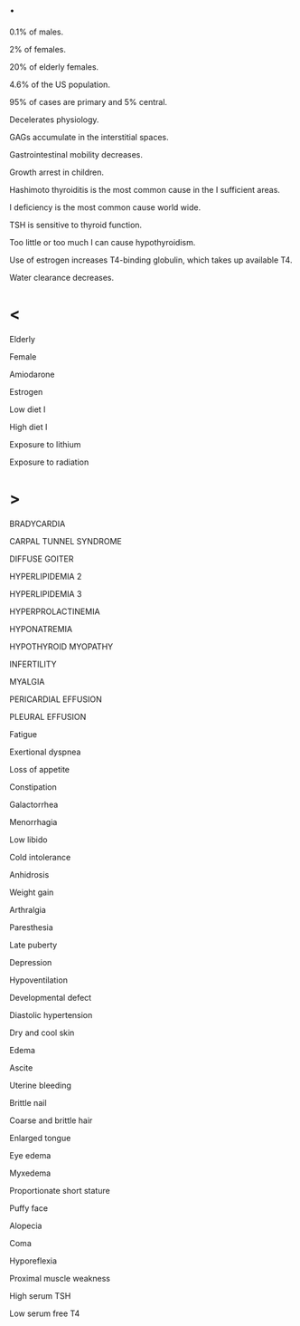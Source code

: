 # .

0.1% of males.

2% of females.

20% of elderly females.

4.6% of the US population.

95% of cases are primary and 5% central.

Decelerates physiology.

GAGs accumulate in the interstitial spaces.

Gastrointestinal mobility decreases.

Growth arrest in children.

Hashimoto thyroiditis is the most common cause in the I sufficient areas.

I deficiency is the most common cause world wide.

TSH is sensitive to thyroid function.

Too little or too much I can cause hypothyroidism.

Use of estrogen increases T4-binding globulin, which takes up available T4.

Water clearance decreases.

# <

Elderly

Female

Amiodarone

Estrogen

Low diet I

High diet I

Exposure to lithium

Exposure to radiation

# >

BRADYCARDIA

CARPAL TUNNEL SYNDROME

DIFFUSE GOITER

HYPERLIPIDEMIA 2

HYPERLIPIDEMIA 3

HYPERPROLACTINEMIA

HYPONATREMIA

HYPOTHYROID MYOPATHY

INFERTILITY

MYALGIA

PERICARDIAL EFFUSION

PLEURAL EFFUSION

Fatigue

Exertional dyspnea

Loss of appetite

Constipation

Galactorrhea

Menorrhagia

Low libido

Cold intolerance

Anhidrosis

Weight gain

Arthralgia

Paresthesia

Late puberty

Depression

Hypoventilation

Developmental defect

Diastolic hypertension

Dry and cool skin

Edema

Ascite

Uterine bleeding

Brittle nail

Coarse and brittle hair

Enlarged tongue

Eye edema

Myxedema

Proportionate short stature

Puffy face

Alopecia

Coma

Hyporeflexia

Proximal muscle weakness

High serum TSH

Low serum free T4
